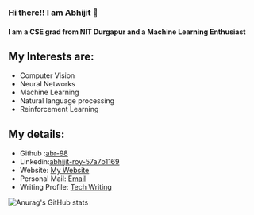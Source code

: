 ### Hi there!! I am Abhijit 👋

#### I am a CSE grad from NIT Durgapur and a Machine Learning Enthusiast

## My Interests are:

- Computer Vision
- Neural Networks
- Machine Learning
- Natural language processing
- Reinforcement Learning

## My details:

- Github :[abr-98](https://github.com/abr-98)
- Linkedin:[abhijit-roy-57a7b1169](https://www.linkedin.com/in/abhijit-roy-57a7b1169/)
- Website: [My Website](https://abhijitroy1998.wixsite.com/abhijitcv)
- Personal Mail: [Email](https://mail.google.com/mail/u/0/?view=cm&fs=1&tf=1&source=mailto&to=abhijitroy1998@gmail.com)
- Writing Profile: [Tech Writing](https://medium.com/@myac.abhijit) 

![Anurag's GitHub stats](https://github-readme-stats.vercel.app/api?username=abr-98&show_icons=true&theme=radical)
